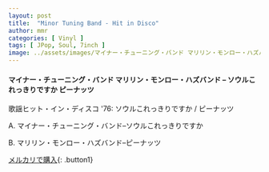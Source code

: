 ```yaml
---
layout: post
title:  "Minor Tuning Band - Hit in Disco"
author: mmr
categories: [ Vinyl ]
tags: [ JPop, Soul, 7inch ]
image: ../assets/images/マイナー・チューニング・バンド マリリン・モンロー・ハズバンド – 歌謡ヒット・イン・ディスコ '76 ソウルこれっきりですか ピーナッツ.jpg
---
```


#### マイナー・チューニング・バンド マリリン・モンロー・ハズバンド – ソウルこれっきりですか ピーナッツ

歌謡ヒット・イン・ディスコ '76: 
ソウルこれっきりですか / ピーナッツ

A. マイナー・チューニング・バンド–ソウルこれっきりですか

B. マリリン・モンロー・ハズバンド–ピーナッツ

[メルカリで購入](https://jp.mercari.com/item/m64994772893){: .button1}

